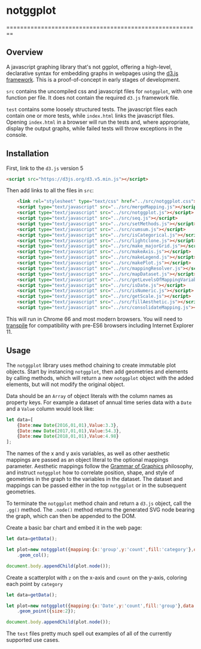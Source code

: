 # notggplot
========================================================

Overview
--------

A javascript graphing library that's not ggplot, offering a high-level, declarative syntax for embedding graphs in webpages using the [d3.js framework](https://d3js.org/). This is a proof-of-concept in early stages of development.

`src` contains the uncompiled css and javascript files for `notggplot`, with one function per file. It does not contain the required `d3.js` framework file.

`test` contains some loosely structured tests. The javascript files each contain one or more tests, while `index.html` links the javascript files. Opening `index.html` in a browser will run the tests and, where appropriate, display the output graphs, while failed tests will throw exceptions in the console.

Installation
------------

First, link to the `d3.js` version 5

```html
<script src="https://d3js.org/d3.v5.min.js"></script>
```

Then add links to all the files in `src`:

```html
    <link rel="stylesheet" type="text/css" href="../src/notggplot.css">	
    <script type="text/javascript" src="../src/mergeMapping.js"></script>
    <script type="text/javascript" src="../src/notggplot.js"></script>
    <script type="text/javascript" src="../src/seq.js"></script>
    <script type="text/javascript" src="../src/setMethods.js"></script>
    <script type="text/javascript" src="../src/cumsum.js"></script>
    <script type="text/javascript" src="../src/isCategorical.js"></script>
    <script type="text/javascript" src="../src/lightclone.js"></script>
    <script type="text/javascript" src="../src/make_majorGrid.js"></script>
    <script type="text/javascript" src="../src/makeAxis.js"></script>
    <script type="text/javascript" src="../src/makeLegend.js"></script>
    <script type="text/javascript" src="../src/makePlot.js"></script>
    <script type="text/javascript" src="../src/mappingResolver.js"></script>
    <script type="text/javascript" src="../src/mapDataset.js"></script>
    <script type="text/javascript" src="../src/getLevelsOfMappingVariables.js"></script>
    <script type="text/javascript" src="../src/isDate.js"></script>
    <script type="text/javascript" src="../src/isNumeric.js"></script>
    <script type="text/javascript" src="../src/getScale.js"></script>
    <script type="text/javascript" src="../src/fillAesthetic.js"></script>
    <script type="text/javascript" src="../src/consolidateMapping.js"></script>
```

This will run in Chrome 66 and most modern browsers. You will need to [transpile](https://babeljs.io/) for compatibility with pre-ES6 browsers including Internet Explorer 11.

Usage
-----

The `notggplot` library uses method chaining to create immutable plot objects. Start by instancing `notggplot`, then add geometries and elements by calling methods, which will return a new `notggplot` object with the added elements, but will not modify the original object. 

Data should be an `Array` of object literals with the column names as property keys. For example a dataset of annual time series data with a `Date` and a `Value` column would look like:
```js
let data=[
	{Date:new Date(2016,01,01),Value:3.3},
	{Date:new Date(2017,01,01),Value:54.3},
	{Date:new Date(2018,01,01),Value:4.98}
];
```

The names of the x and y axis variables, as well as other aesthetic mappings are passed as an object literal to the optional mappings parameter. Aesthetic mappings follow the [Grammar of Graphics](https://www.amazon.com/Grammar-Graphics-Statistics-Computing/dp/0387245448) philosophy, and instruct `notggplot` how to correlate position, shape, and style of geometries in the graph to the variables in the dataset. The dataset and mappings can be passed either in the top `notggplot` or in the subsequent geometries.

To terminate the `notggplot` method chain and return a `d3.js` object, call the `.gg()` method. The `.node()` method returns the generated SVG node bearing the graph, which can then be appended to the DOM.

Create a basic bar chart and embed it in the web page:

```js
let data=getData();

let plot=new notggplot({mapping:{x:'group',y:'count',fill:'category'},data:data})
	.geom_col();

document.body.appendChild(plot.node());
```

Create a scatterplot with `z` on the x-axis and `count` on the y-axis, coloring each point by `category` 

```js
let data=getData();

let plot=new notggplot({mapping:{x:'Date',y:'count',fill:'group'},data:data})
	.geom_point({size:2});

document.body.appendChild(plot.node());
```

The `test` files pretty much spell out examples of all of the currently supported use cases. 